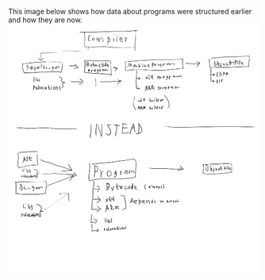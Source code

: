 
This image below shows how data about programs were structured earlier and how they are now.
![](/docs/img/gen_design.png)
